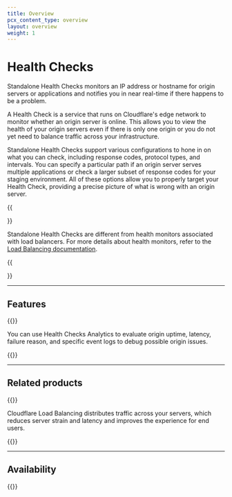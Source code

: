```yaml
---
title: Overview
pcx_content_type: overview
layout: overview
weight: 1
---
```


# Health Checks

Standalone Health Checks monitors an IP address or hostname for origin servers or applications and notifies you in near real-time if there happens to be a problem. 

A Health Check is a service that runs on Cloudflare's edge network to monitor whether an origin server is online. This allows you to view the health of your origin servers even if there is only one origin or you do not yet need to balance traffic across your infrastructure.

Standalone Health Checks support various configurations to hone in on what you can check, including response codes, protocol types, and intervals. You can specify a particular path if an origin server serves multiple applications or check a larger subset of response codes for your staging environment. All of these options allow you to properly target your Health Check, providing a precise picture of what is wrong with an origin server.

{{<Aside type="note">}}

Standalone Health Checks are different from health monitors associated with load balancers. For more details about health monitors, refer to the [Load Balancing documentation](/load-balancing/monitors/).

{{</Aside>}}

---

## Features
 
{{<feature header="Health Checks Analytics" href="/health-checks/health-checks-analytics/">}}

You can use Health Checks Analytics to evaluate origin uptime, latency, failure reason, and specific event logs to debug possible origin issues. 

{{</feature>}}

--- 

## Related products
 
{{<related header="Load Balancing" href="/load-balancing/" product="load-balancing">}}

Cloudflare Load Balancing distributes traffic across your servers, which reduces server strain and latency and improves the experience for end users.

{{</related>}}

---

## Availability

{{<feature-table id="traffic.health_checks">}}